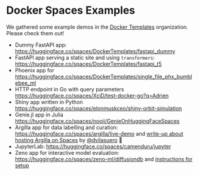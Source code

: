# Docker Spaces Examples

We gathered some example demos in the [Docker Templates](https://huggingface.co/DockerTemplates) organization. Please check them out!

* Dummy FastAPI app: https://huggingface.co/spaces/DockerTemplates/fastapi_dummy 
* FastAPI app serving a static site and using `transformers`: https://huggingface.co/spaces/DockerTemplates/fastapi_t5
* Phoenix app for https://huggingface.co/spaces/DockerTemplates/single_file_phx_bumblebee_ml
* HTTP endpoint in Go with query parameters https://huggingface.co/spaces/XciD/test-docker-go?q=Adrien
* Shiny app written in Python https://huggingface.co/spaces/elonmuskceo/shiny-orbit-simulation
* Genie.jl app in Julia https://huggingface.co/spaces/nooji/GenieOnHuggingFaceSpaces
* Argilla app for data labelling and curation: https://huggingface.co/spaces/argilla/live-demo and [write-up about hosting Argilla on Spaces](./spaces-sdks-docker-argilla) by [@dvilasuero](https://huggingface.co/dvilasuero) 🎉
* JupyterLab: https://huggingface.co/spaces/camenduru/jupyter
* Zeno app for interactive model evaluation: https://huggingface.co/spaces/zeno-ml/diffusiondb and [instructions for setup](https://zenoml.com/docs/deployment#hugging-face-spaces)
